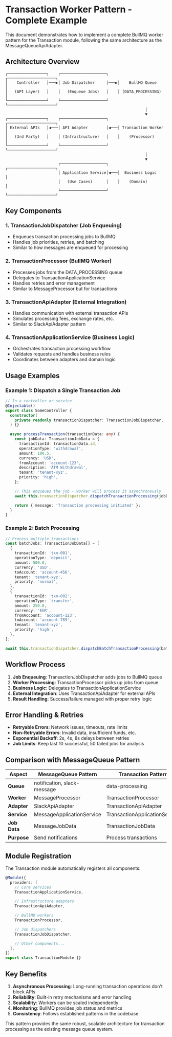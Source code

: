 # Transaction Worker Pattern - Complete Example

This document demonstrates how to implement a complete BullMQ worker pattern for the Transaction module, following the same architecture as the MessageQueueApiAdapter.

## Architecture Overview

```
┌─────────────────┐    ┌────────────────────┐    ┌─────────────────────┐
│    Controller   │───▶│ Job Dispatcher     │───▶│    BullMQ Queue     │
│   (API Layer)   │    │   (Enqueue Jobs)   │    │ (DATA_PROCESSING)   │
└─────────────────┘    └────────────────────┘    └─────────────────────┘
                                                             │
                                                             ▼
┌─────────────────┐    ┌────────────────────┐    ┌─────────────────────┐
│ External APIs   │◀───│ API Adapter        │◀───│ Transaction Worker  │
│   (3rd Party)   │    │ (Infrastructure)   │    │    (Processor)      │
└─────────────────┘    └────────────────────┘    └─────────────────────┘
                                                             │
                                                             ▼
                       ┌────────────────────┐    ┌─────────────────────┐
                       │ Application Service│◀───│  Business Logic     │
                       │   (Use Cases)      │    │    (Domain)         │
                       └────────────────────┘    └─────────────────────┘
```

## Key Components

### 1. **TransactionJobDispatcher** (Job Enqueuing)

- Enqueues transaction processing jobs to BullMQ
- Handles job priorities, retries, and batching
- Similar to how messages are enqueued for processing

### 2. **TransactionProcessor** (BullMQ Worker)

- Processes jobs from the DATA_PROCESSING queue
- Delegates to TransactionApplicationService
- Handles retries and error management
- Similar to MessageProcessor but for transactions

### 3. **TransactionApiAdapter** (External Integration)

- Handles communication with external transaction APIs
- Simulates processing fees, exchange rates, etc.
- Similar to SlackApiAdapter pattern

### 4. **TransactionApplicationService** (Business Logic)

- Orchestrates transaction processing workflow
- Validates requests and handles business rules
- Coordinates between adapters and domain logic

## Usage Examples

### Example 1: Dispatch a Single Transaction Job

```typescript
// In a controller or service
@Injectable()
export class SomeController {
  constructor(
    private readonly transactionDispatcher: TransactionJobDispatcher,
  ) {}

  async processTransaction(transactionData: any) {
    const jobData: TransactionJobData = {
      transactionId: transactionData.id,
      operationType: 'withdrawal',
      amount: 100.5,
      currency: 'USD',
      fromAccount: 'account-123',
      description: 'ATM Withdrawal',
      tenant: 'tenant-xyz',
      priority: 'high',
    };

    // This enqueues the job - worker will process it asynchronously
    await this.transactionDispatcher.dispatchTransactionProcessing(jobData);

    return { message: 'Transaction processing initiated' };
  }
}
```

### Example 2: Batch Processing

```typescript
// Process multiple transactions
const batchJobs: TransactionJobData[] = [
  {
    transactionId: 'txn-001',
    operationType: 'deposit',
    amount: 500.0,
    currency: 'USD',
    toAccount: 'account-456',
    tenant: 'tenant-xyz',
    priority: 'normal',
  },
  {
    transactionId: 'txn-002',
    operationType: 'transfer',
    amount: 250.0,
    currency: 'EUR',
    fromAccount: 'account-123',
    toAccount: 'account-789',
    tenant: 'tenant-xyz',
    priority: 'high',
  },
];

await this.transactionDispatcher.dispatchBatchTransactionProcessing(batchJobs);
```

## Workflow Process

1. **Job Enqueuing**: TransactionJobDispatcher adds jobs to BullMQ queue
2. **Worker Processing**: TransactionProcessor picks up jobs from queue
3. **Business Logic**: Delegates to TransactionApplicationService
4. **External Integration**: Uses TransactionApiAdapter for external APIs
5. **Result Handling**: Success/failure managed with proper retry logic

## Error Handling & Retries

- **Retryable Errors**: Network issues, timeouts, rate limits
- **Non-Retryable Errors**: Invalid data, insufficient funds, etc.
- **Exponential Backoff**: 2s, 4s, 8s delays between retries
- **Job Limits**: Keep last 10 successful, 50 failed jobs for analysis

## Comparison with MessageQueue Pattern

| Aspect       | MessageQueue Pattern        | Transaction Pattern           |
| ------------ | --------------------------- | ----------------------------- |
| **Queue**    | notification, slack-message | data-processing               |
| **Worker**   | MessageProcessor            | TransactionProcessor          |
| **Adapter**  | SlackApiAdapter             | TransactionApiAdapter         |
| **Service**  | MessageApplicationService   | TransactionApplicationService |
| **Job Data** | MessageJobData              | TransactionJobData            |
| **Purpose**  | Send notifications          | Process transactions          |

## Module Registration

The Transaction module automatically registers all components:

```typescript
@Module({
  providers: [
    // Core services
    TransactionApplicationService,

    // Infrastructure adapters
    TransactionApiAdapter,

    // BullMQ workers
    TransactionProcessor,

    // Job dispatchers
    TransactionJobDispatcher,

    // Other components...
  ],
})
export class TransactionModule {}
```

## Key Benefits

1. **Asynchronous Processing**: Long-running transaction operations don't block APIs
2. **Reliability**: Built-in retry mechanisms and error handling
3. **Scalability**: Workers can be scaled independently
4. **Monitoring**: BullMQ provides job status and metrics
5. **Consistency**: Follows established patterns in the codebase

This pattern provides the same robust, scalable architecture for transaction processing as the existing message queue system.
